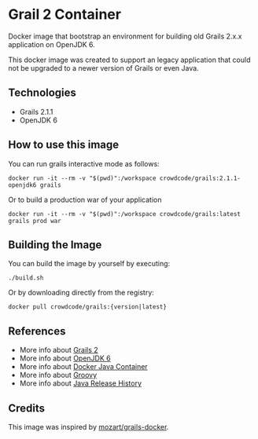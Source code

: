 # Grail 2 Container

Docker image that bootstrap an environment for building old Grails 2.x.x application on OpenJDK 6. 

This docker image was created to support an legacy application that could not be upgraded to a newer version of Grails or even Java.

## Technologies

- Grails 2.1.1
- OpenJDK 6

## How to use this image

You can run grails interactive mode as follows:

```
docker run -it --rm -v "$(pwd)":/workspace crowdcode/grails:2.1.1-openjdk6 grails
```

Or to build a production war of your application

```
docker run -it --rm -v "$(pwd)":/workspace crowdcode/grails:latest grails prod war
```

## Building the Image

You can build the image by yourself by executing:

```
./build.sh
```
Or by downloading directly from the registry:

```
docker pull crowdcode/grails:{version|latest}
```

## References

- More info about [Grails 2](https://grails.github.io/grails2-doc/2.1.1/guide/single.html)
- More info about [OpenJDK 6](https://openjdk.java.net/projects/jdk6/)
- More info about [Docker Java Container](https://hub.docker.com/_/java)
- More info about [Groovy](http://groovy-lang.org)
- More info about [Java Release History](https://en.wikipedia.org/wiki/Java_version_history#Java_SE_6) 

## Credits

This image was inspired by [mozart/grails-docker](https://github.com/mozart-analytics/grails-docker).
